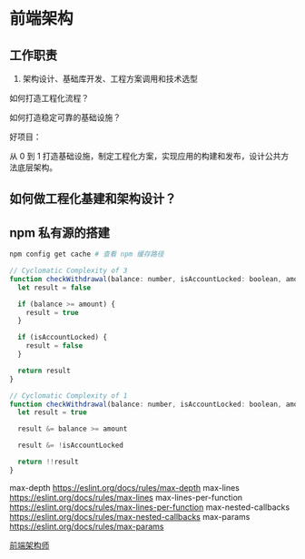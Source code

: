 # 前端架构

## 工作职责

1. 架构设计、基础库开发、工程方案调用和技术选型

如何打造工程化流程？

如何打造稳定可靠的基础设施？

好项目：

从 0 到 1 打造基础设施，制定工程化方案，实现应用的构建和发布，设计公共方法底层架构。

## 如何做工程化基建和架构设计？

## npm 私有源的搭建

```bash
npm config get cache # 查看 npm 缓存路径
```

```js
// Cyclomatic Complexity of 3
function checkWithdrawal(balance: number, isAccountLocked: boolean, amount: numbed) {
  let result = false

  if (balance >= amount) {
    result = true
  }

  if (isAccountLocked) {
    result = false
  }

  return result
}

// Cyclomatic Complexity of 1
function checkWithdrawal(balance: number, isAccountLocked: boolean, amount: numbed) {
  let result = true

  result &= balance >= amount

  result &= !isAccountLocked

  return !!result
}
```

max-depth https://eslint.org/docs/rules/max-depth
max-lines https://eslint.org/docs/rules/max-lines
max-lines-per-function https://eslint.org/docs/rules/max-lines-per-function
max-nested-callbacks https://eslint.org/docs/rules/max-nested-callbacks
max-params https://eslint.org/docs/rules/max-params

[前端架构师](https://www.bilibili.com/video/BV1XS4y1G7KN/?spm_id_from=333.337.search-card.all.click&vd_source=9bbf149e26315d2edf55b034712e09d6)
